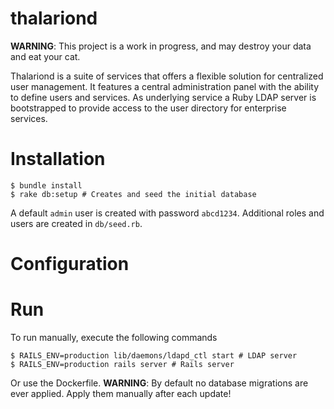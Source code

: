 # thalariond

**WARNING**: This project is a work in progress, and may destroy your data and eat your cat.

Thalariond is a suite of services that offers a flexible solution for centralized user management. It features a central administration panel with the ability to define users and services. As underlying service a Ruby LDAP server is bootstrapped to provide access to the user directory for enterprise services.

# Installation

```
$ bundle install
$ rake db:setup # Creates and seed the initial database
```

A default `admin` user is created with password `abcd1234`. Additional roles and users are created in `db/seed.rb`.

# Configuration

# Run

To run manually, execute the following commands
```
$ RAILS_ENV=production lib/daemons/ldapd_ctl start # LDAP server
$ RAILS_ENV=production rails server # Rails server
```

Or use the Dockerfile.
**WARNING**: By default no database migrations are ever applied. Apply them manually after each update!
